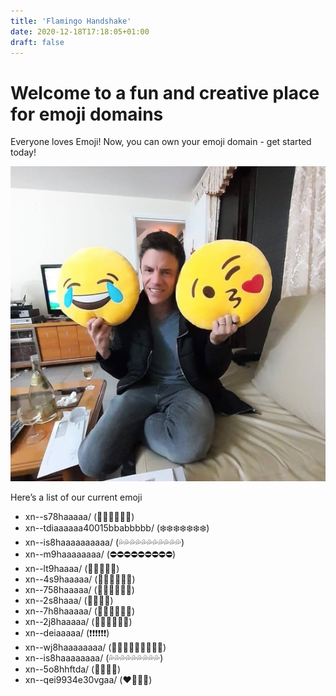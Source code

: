 ```yaml
---
title: 'Flamingo Handshake'
date: 2020-12-18T17:18:05+01:00
draft: false
---
```


# Welcome to a fun and creative place for emoji domains

Everyone loves Emoji! Now, you can own your emoji domain - get started today!

![](love-emoji.jpg)

Here’s a list of our current emoji


* xn--s78haaaaa/ (🚽🚽🚽🚽🚽🚽)
* xn--tdiaaaaaa40015bbabbbbb/ (❄️❄️❄️❄️❄️❄️❄️)
* xn--is8haaaaaaaaaa/ (💦💦💦💦💦💦💦💦💦💦💦)
* xn--m9haaaaaaaa/ (⛔⛔⛔⛔⛔⛔⛔⛔⛔)
* xn--lt9haaaa/ (🦕🦕🦕🦕🦕)
* xn--4s9haaaaa/ (🦅🦅🦅🦅🦅🦅)
* xn--758haaaaa/ (🚆🚆🚆🚆🚆🚆)
* xn--2s8haaa/ (💺💺💺💺)
* xn--7h8haaaaa/ (🌾🌾🌾🌾🌾🌾)
* xn--2j8haaaaa/ (🍿🍿🍿🍿🍿🍿)
* xn--deiaaaaa/ (❗❗❗❗❗❗)
* xn--wj8haaaaaaaa/ (🍹🍹🍹🍹🍹🍹🍹🍹🍹)
* xn--is8haaaaaaaa/ (💦💦💦💦💦💦💦💦💦)
* xn--5o8hhftda/ (💅🐱💦💦)
* xn--qei9934e30vgaa/ (❤️🍓🍓🍓)
